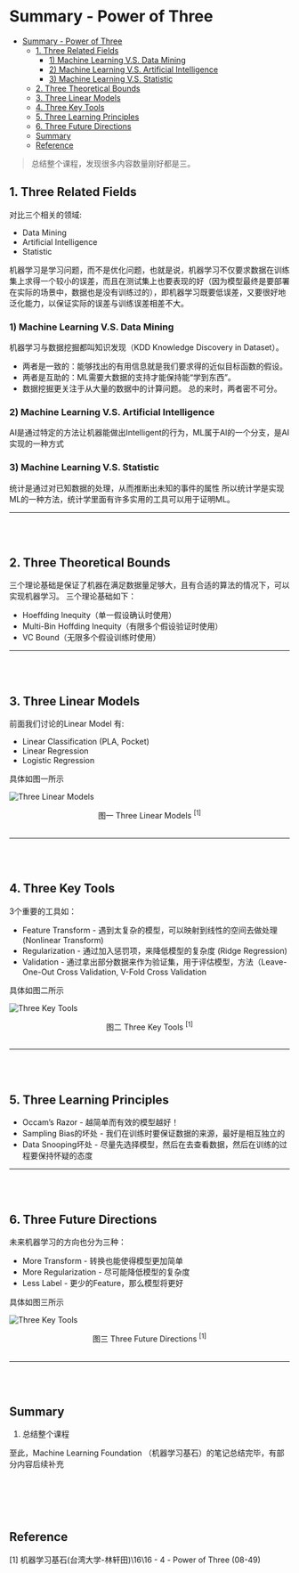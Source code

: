 # Summary - Power of Three
<!-- TOC depthFrom:1 depthTo:6 withLinks:1 updateOnSave:1 orderedList:0 -->

- [Summary - Power of Three](#summary-power-of-three)
	- [1. Three Related Fields](#1-three-related-fields)
		- [1) Machine Learning V.S. Data Mining](#1-machine-learning-vs-data-mining)
		- [2) Machine Learning V.S. Artificial Intelligence](#2-machine-learning-vs-artificial-intelligence)
		- [3) Machine Learning V.S. Statistic](#3-machine-learning-vs-statistic)
	- [2. Three Theoretical Bounds](#2-three-theoretical-bounds)
	- [3. Three Linear Models](#3-three-linear-models)
	- [4. Three Key Tools](#4-three-key-tools)
	- [5. Three Learning Principles](#5-three-learning-principles)
	- [6. Three Future Directions](#6-three-future-directions)
	- [Summary](#summary)
	- [Reference](#reference)

<!-- /TOC -->

> 总结整个课程，发现很多内容数量刚好都是三。

## 1. Three Related Fields
对比三个相关的领域:
- Data Mining
- Artificial Intelligence
- Statistic


机器学习是学习问题，而不是优化问题，也就是说，机器学习不仅要求数据在训练集上求得一个较小的误差，而且在测试集上也要表现的好（因为模型最终是要部署在实际的场景中，数据也是没有训练过的），即机器学习既要低误差，又要很好地泛化能力，以保证实际的误差与训练误差相差不大。

### 1) Machine Learning V.S. Data Mining
机器学习与数据挖掘都叫知识发现（KDD Knowledge Discovery in Dataset）。
- 两者是一致的：能够找出的有用信息就是我们要求得的近似目标函数的假设。
- 两者是互助的：ML需要大数据的支持才能保持能“学到东西”。
- 数据挖掘更关注于从大量的数据中的计算问题。
总的来时，两者密不可分。

### 2) Machine Learning V.S. Artificial Intelligence
AI是通过特定的方法让机器能做出Intelligent的行为，ML属于AI的一个分支，是AI实现的一种方式

### 3) Machine Learning V.S. Statistic
统计是通过对已知数据的处理，从而推断出未知的事件的属性
所以统计学是实现ML的一种方法，统计学里面有许多实用的工具可以用于证明ML。


------------------------------------------
</br>
</br>


## 2. Three Theoretical Bounds
三个理论基础是保证了机器在满足数据量足够大，且有合适的算法的情况下，可以实现机器学习。
三个理论基础如下：
- Hoeffding Inequity（单一假设确认时使用）
- Multi-Bin Hoffding Inequity（有限多个假设验证时使用）
- VC Bound（无限多个假设训练时使用）

------------------------------------------
</br>
</br>


## 3. Three Linear Models
前面我们讨论的Linear Model 有:
- Linear Classification (PLA, Pocket)
- Linear Regression
- Logistic Regression

具体如图一所示

![Three Linear Models](https://raw.githubusercontent.com/JasonDean-1/MarkdownPhoto/d3c8fe5c2f9329f339cd5577a6da9be9c5afacdb/MachineLearning/Machine%20Learning%20Foundation%20--%20Hsuan-Tien%20Lin%20in%20NTU/chapter15-1%20Three%20Linear%20Models.png)
<center> 图一 Three Linear Models <sup>[1]</sup></center>
</br>

------------------------------------------
</br>
</br>

## 4. Three Key Tools
3个重要的工具如：
- Feature Transform - 遇到太复杂的模型，可以映射到线性的空间去做处理 (Nonlinear Transform)
- Regularization - 通过加入惩罚项，来降低模型的复杂度 (Ridge Regression)
- Validation - 通过拿出部分数据来作为验证集，用于评估模型，方法（Leave-One-Out Cross Validation, V-Fold Cross Validation

具体如图二所示

![Three Key Tools](https://raw.githubusercontent.com/JasonDean-1/MarkdownPhoto/895d348fc9bd1a9a08b11926ca181de1fa8cfcde/MachineLearning/Machine%20Learning%20Foundation%20--%20Hsuan-Tien%20Lin%20in%20NTU/chapter15-2%20Three%20Key%20Tools.png)
<center> 图二 Three Key Tools <sup>[1]</sup></center>
</br>

------------------------------------------
</br>
</br>

## 5. Three Learning Principles
- Occam’s Razor - 越简单而有效的模型越好！
- Sampling Bias的坏处 - 我们在训练时要保证数据的来源，最好是相互独立的
- Data Snooping坏处 - 尽量先选择模型，然后在去查看数据，然后在训练的过程要保持怀疑的态度


------------------------------------------
</br>
</br>

## 6. Three Future Directions
未来机器学习的方向也分为三种：
- More Transform - 转换也能使得模型更加简单
- More Regularization - 尽可能降低模型的复杂度
- Less Label - 更少的Feature，那么模型将更好

具体如图三所示

![Three Key Tools](https://raw.githubusercontent.com/JasonDean-1/MarkdownPhoto/9cf0f34b806ade1492c029bfefc6ccbaf4dfc42c/MachineLearning/Machine%20Learning%20Foundation%20--%20Hsuan-Tien%20Lin%20in%20NTU/chapter15-3%20Three%20Future%20Directions.png)
<center> 图三 Three Future Directions <sup>[1]</sup></center>
</br>



------------------------------------------
</br>
</br>


## Summary
1. 总结整个课程

至此，Machine Learning Foundation （机器学习基石）的笔记总结完毕，有部分内容后续补充

</br></br>
----------------------------------

## Reference
[1] 机器学习基石(台湾大学-林轩田)\16\16 - 4 - Power of Three (08-49)
